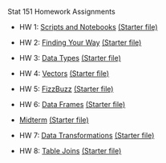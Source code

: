
Stat 151 Homework Assignments

- HW 1: [Scripts and Notebooks](https://srvanderplas.github.io/stat151-homework/1-scripts-notebooks.html) [(Starter file)](https://raw.githubusercontent.com/srvanderplas/stat151-homework/main/1-scripts-notebooks.qmd)

- HW 2: [Finding Your Way](https://srvanderplas.github.io/stat151-homework/2-finding-your-way.html) [(Starter file)](https://raw.githubusercontent.com/srvanderplas/stat151-homework/main/2-finding-your-way.qmd)

- HW 3: [Data Types](https://srvanderplas.github.io/stat151-homework/3-data-types.html) [(Starter file)](https://raw.githubusercontent.com/srvanderplas/stat151-homework/main/3-data-types.qmd)

- HW 4: [Vectors](https://srvanderplas.github.io/stat151-homework/4-vectors.html) [(Starter file)](https://raw.githubusercontent.com/srvanderplas/stat151-homework/main/4-vectors.qmd)

- HW 5: [FizzBuzz](https://srvanderplas.github.io/stat151-homework/5-fizzbuzz.html) [(Starter file)](https://raw.githubusercontent.com/srvanderplas/stat151-homework/main/5-fizzbuzz.qmd)

- HW 6: [Data Frames](https://srvanderplas.github.io/stat151-homework/6-data-frames.html) [(Starter file)](https://raw.githubusercontent.com/srvanderplas/stat151-homework/main/6-data-frames.qmd)

- [Midterm](https://srvanderplas.github.io/stat151-homework/midterm.html) [(Starter file)](https://raw.githubusercontent.com/srvanderplas/stat151-homework/main/midterm.qmd)

- HW 7: [Data Transformations](https://srvanderplas.github.io/stat151-homework/7-data-transformations.html) [(Starter file)](https://raw.githubusercontent.com/srvanderplas/stat151-homework/main/7-data-transformations.qmd)

- HW 8: [Table Joins](https://srvanderplas.github.io/stat151-homework/8-table-joins.html) [(Starter file)](https://raw.githubusercontent.com/srvanderplas/stat151-homework/main/8-table-joins.qmd)
